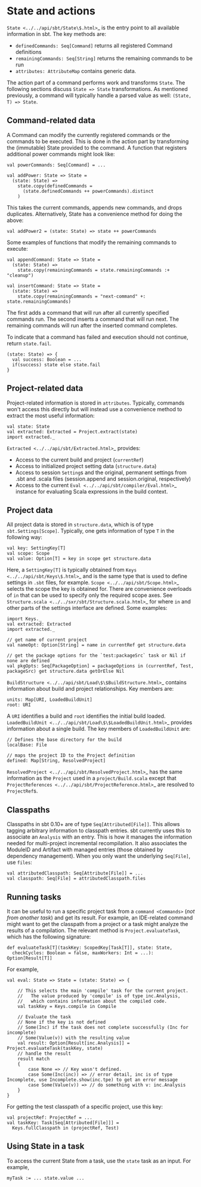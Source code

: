 State and actions
=================

`State <../../api/sbt/State\$.html>`\_ is the entry point to all
available information in sbt. The key methods are:

-   `definedCommands: Seq[Command]` returns all registered Command
    definitions
-   `remainingCommands: Seq[String]` returns the remaining commands to
    be run
-   `attributes: AttributeMap` contains generic data.

The action part of a command performs work and transforms `State`. The
following sections discuss `State => State` transformations. As
mentioned previously, a command will typically handle a parsed value as
well: `(State, T) => State`.

Command-related data
--------------------

A Command can modify the currently registered commands or the commands
to be executed. This is done in the action part by transforming the
(immutable) State provided to the command. A function that registers
additional power commands might look like:

    val powerCommands: Seq[Command] = ...

    val addPower: State => State =
      (state: State) =>
        state.copy(definedCommands =
          (state.definedCommands ++ powerCommands).distinct
        )

This takes the current commands, appends new commands, and drops
duplicates. Alternatively, State has a convenience method for doing the
above:

    val addPower2 = (state: State) => state ++ powerCommands

Some examples of functions that modify the remaining commands to
execute:

    val appendCommand: State => State =
      (state: State) =>
        state.copy(remainingCommands = state.remainingCommands :+ "cleanup")

    val insertCommand: State => State =
      (state: State) =>
        state.copy(remainingCommands = "next-command" +: state.remainingCommands)

The first adds a command that will run after all currently specified
commands run. The second inserts a command that will run next. The
remaining commands will run after the inserted command completes.

To indicate that a command has failed and execution should not continue,
return `state.fail`.

    (state: State) => {
      val success: Boolean = ...
      if(success) state else state.fail
    }

Project-related data
--------------------

Project-related information is stored in `attributes`. Typically,
commands won't access this directly but will instead use a convenience
method to extract the most useful information:

    val state: State
    val extracted: Extracted = Project.extract(state)
    import extracted._

`Extracted <../../api/sbt/Extracted.html>`\_ provides:

-   Access to the current build and project (`currentRef`)
-   Access to initialized project setting data (`structure.data`)
-   Access to session `Setting`s and the original, permanent settings
    from .sbt and .scala files (session.append and session.original,
    respectively)
-   Access to the current `Eval <../../api/sbt/compiler/Eval.html>`\_
    instance for evaluating Scala expressions in the build context.

Project data
------------

All project data is stored in `structure.data`, which is of type
`sbt.Settings[Scope]`. Typically, one gets information of type `T` in
the following way:

    val key: SettingKey[T]
    val scope: Scope
    val value: Option[T] = key in scope get structure.data

Here, a `SettingKey[T]` is typically obtained from
`Keys <../../api/sbt/Keys\$.html>`\_ and is the same type that is used to
define settings in `.sbt` files, for example.
`Scope <../../api/sbt/Scope.html>`\_ selects the scope the key is
obtained for. There are convenience overloads of `in` that can be used
to specify only the required scope axes. See
`Structure.scala <../../sxr/sbt/Structure.scala.html>`\_ for where `in`
and other parts of the settings interface are defined. Some examples:

    import Keys._
    val extracted: Extracted
    import extracted._

    // get name of current project
    val nameOpt: Option[String] = name in currentRef get structure.data

    // get the package options for the `test:packageSrc` task or Nil if none are defined
    val pkgOpts: Seq[PackageOption] = packageOptions in (currentRef, Test, packageSrc) get structure.data getOrElse Nil

`BuildStructure <../../api/sbt/Load\$\$BuildStructure.html>`\_ contains
information about build and project relationships. Key members are:

    units: Map[URI, LoadedBuildUnit]
    root: URI

A `URI` identifies a build and `root` identifies the initial build
loaded. `LoadedBuildUnit <../../api/sbt/Load\$\$LoadedBuildUnit.html>`\_
provides information about a single build. The key members of
`LoadedBuildUnit` are:

    // Defines the base directory for the build
    localBase: File

    // maps the project ID to the Project definition
    defined: Map[String, ResolvedProject]

`ResolvedProject <../../api/sbt/ResolvedProject.html>`\_ has the same
information as the `Project` used in a `project/Build.scala` except that
`ProjectReferences <../../api/sbt/ProjectReference.html>`\_ are resolved
to `ProjectRef`s.

Classpaths
----------

Classpaths in sbt 0.10+ are of type `Seq[Attributed[File]]`. This allows
tagging arbitrary information to classpath entries. sbt currently uses
this to associate an `Analysis` with an entry. This is how it manages
the information needed for multi-project incremental recompilation. It
also associates the ModuleID and Artifact with managed entries (those
obtained by dependency management). When you only want the underlying
`Seq[File]`, use `files`:

    val attributedClasspath: Seq[Attribute[File]] = ...
    val classpath: Seq[File] = attributedClasspath.files

Running tasks
-------------

It can be useful to run a specific project task from a
`command <Commands>` (*not from another task*) and get its result. For
example, an IDE-related command might want to get the classpath from a
project or a task might analyze the results of a compilation. The
relevant method is `Project.evaluateTask`, which has the following
signature:

    def evaluateTask[T](taskKey: ScopedKey[Task[T]], state: State,
      checkCycles: Boolean = false, maxWorkers: Int = ...): Option[Result[T]]

For example,

    val eval: State => State = (state: State) => {

        // This selects the main 'compile' task for the current project.
        //   The value produced by 'compile' is of type inc.Analysis,
        //   which contains information about the compiled code.
        val taskKey = Keys.compile in Compile

        // Evaluate the task
        // None if the key is not defined
        // Some(Inc) if the task does not complete successfully (Inc for incomplete)
        // Some(Value(v)) with the resulting value
        val result: Option[Result[inc.Analysis]] = Project.evaluateTask(taskKey, state)
        // handle the result
        result match
        {
            case None => // Key wasn't defined.
            case Some(Inc(inc)) => // error detail, inc is of type Incomplete, use Incomplete.show(inc.tpe) to get an error message
            case Some(Value(v)) => // do something with v: inc.Analysis
        }
    }

For getting the test classpath of a specific project, use this key:

    val projectRef: ProjectRef = ...
    val taskKey: Task[Seq[Attributed[File]]] =
      Keys.fullClasspath in (projectRef, Test)

Using State in a task
---------------------

To access the current State from a task, use the `state` task as an
input. For example,

    myTask := ... state.value ...
